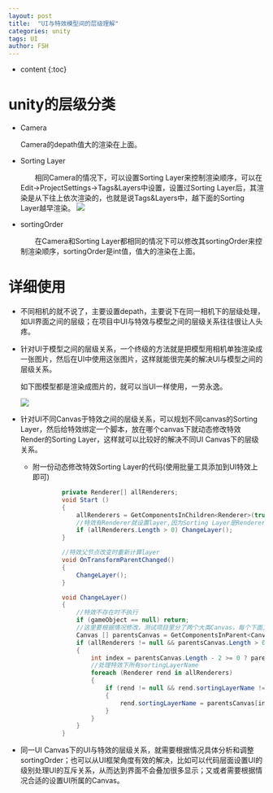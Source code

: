 ```yaml
---
layout: post
title:  "UI与特效模型间的层级理解"
categories: unity
tags: UI
author: FSH
---
```


* content
{:toc}

# unity的层级分类

* Camera

    Camera的depath值大的渲染在上面。

* Sorting Layer

    &emsp;&emsp;相同Camera的情况下，可以设置Sorting Layer来控制渲染顺序，可以在Edit->ProjectSettings->Tags&Layers中设置，设置过Sorting Layer后，其渲染是从下往上依次渲染的，也就是说Tags&Layers中，越下面的Sorting Layer越早渲染。
    ![](http://ww1.sinaimg.cn/large/005OSXbNly1g5m9vckylrj30ao0att8u.jpg)






* sortingOrder

    &emsp;&emsp;在Camera和Sorting Layer都相同的情况下可以修改其sortingOrder来控制渲染顺序，sortingOrder是int值，值大的渲染在上面。

# 详细使用

* 不同相机的就不说了，主要设置depath，主要说下在同一相机下的层级处理，如UI界面之间的层级；在项目中UI与特效与模型之间的层级关系往往很让人头疼。

* 针对UI于模型之间的层级关系，一个终级的方法就是把模型用相机单独渲染成一张图片，然后在UI中使用这张图片，这样就能很完美的解决UI与模型之间的层级关系。

    如下图模型都是渲染成图片的，就可以当UI一样使用，一劳永逸。

    ![](http://ww1.sinaimg.cn/large/005OSXbNly1g5mac20yl0j30li0bugn6.jpg)

* 针对UI不同Canvas于特效之间的层级关系，可以规划不同canvas的Sorting Layer，然后给特效绑定一个脚本，放在哪个canvas下就动态修改特效Render的Sorting Layer，这样就可以比较好的解决不同UI Canvas下的层级关系。
    * 附一份动态修改特效Sorting Layer的代码(使用批量工具添加到UI特效上即可)

        ``` c#
                private Renderer[] allRenderers;
                void Start ()
                {
                    allRenderers = GetComponentsInChildren<Renderer>(true);
                    //特效有Renderer就设置layer,因为Sorting Layer是Renderer的sortingLayerName属性。
                    if (allRenderers.Length > 0) ChangeLayer();
                }

                //特效父节点改变时重新计算layer
                void OnTransformParentChanged()
                {
                    ChangeLayer();
                }

                void ChangeLayer()
                {
                    //特效不存在时不执行
                    if (gameObject == null) return;
                    //这里要根据情况修改，测试项目里分了两个大类Canvas，每个下面又根据层级细分了一些canvas（pop,notice,base之类的）所以这里我总是要取到第二层的canvas属性对特效进行设置。
                    Canvas [] parentsCanvas = GetComponentsInParent<Canvas>(true);
                    if (allRenderers != null && parentsCanvas.Length > 0 && allRenderers.Length > 0)
                    {
                        int index = parentsCanvas.Length - 2 >= 0 ? parentsCanvas.Length - 2 : 0;
                        //处理特效下所有sortingLayerName
                        foreach (Renderer rend in allRenderers)
                        {
                            if (rend != null && rend.sortingLayerName != parentsCanvas[index].sortingLayerName)
                            {
                                rend.sortingLayerName = parentsCanvas[index].sortingLayerName;
                            }
                        }
                    }
                }
        ```

* 同一UI Canvas下的UI与特效的层级关系，就需要根据情况具体分析和调整sortingOrder；也可以从UI框架角度有效的解决，比如可以代码层面设置UI的级别处理UI的互斥关系，从而达到界面不会叠加很多显示；又或者需要根据情况合适的设置UI所属的Canvas。
